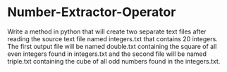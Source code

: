 # Number-Extractor-Operator
Write a method in python that will create two separate text files after reading the source text file named integers.txt that contains 20 integers. The first output file will be named double.txt containing the square of all even integers found in integers.txt and the second file will be named triple.txt containing the cube of all odd numbers found in the integers.txt.
